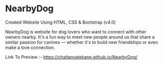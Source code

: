 # NearbyDog

Created Website Using HTML, CSS & Bootstrap (v4.0)


NearbyDog is website for dog lovers who want to connect with other owners nearby. It's a fun way to meet new people around us that share a similar passion for canines — whether it's to build new friendships or even make a love connection. 


Link To Preview :- https://chaitanyatekane.github.io/NearbyDog/
